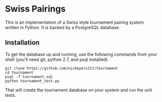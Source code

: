 # Swiss Pairings
This is an implementation of a Swiss style tournament pairing system written in Python.
It is backed by a PostgreSQL database.


## Installation
To get the database up and running, use the following commands from your shell (you'll need git, python 2.7, and psql installed).

``` shell
git clone https://github.com/nickmyers217/tournament
cd tournament
psql -f tournament.sql
python tournament_test.py
```

That will create the tournament database on your system and run the unit tests.